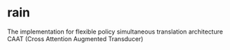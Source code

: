 # rain
The implementation for flexible policy simultaneous translation architecture CAAT (Cross Attention Augmented Transducer)
